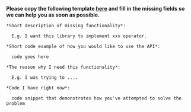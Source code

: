 **Please copy the following template [here](https://github.com/ReactiveX/RxSwift/issues/new) and fill in the missing fields so we can help you as soon as possible.**

```
*Short description of missing functionality*:

  E.g. I want this library to implement xxx operator.

*Short code example of how you would like to use the API*:

  code goes here

*The reason why I need this functionality*:

  E.g. I was trying to ....

*Code I have right now*:

  code snippet that demonstrates how you've attempted to solve the problem

```
